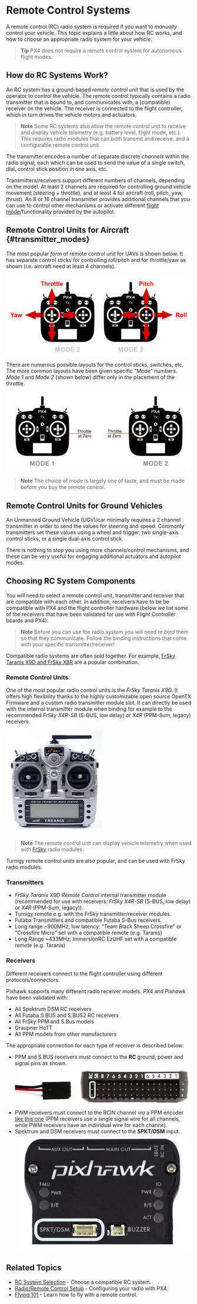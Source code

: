 # Remote Control Systems

A remote control (RC) radio system is required if you want to *manually* control your vehicle. This topic explains a little about how RC works, and how to choose an appropriate radio system for your vehicle. 

> **Tip** PX4 does not require a remote control system for autonomous flight modes.

## How do RC Systems Work?

An RC system has a ground-based *remote control unit* that is used by the operator to control the vehicle. The remote control typically contains a radio transmitter that is bound to, and communicates with, a (compatible) receiver on the vehicle. The receiver is connected to the flight controller, which in turn drives the vehicle motors and actuators.

<!-- image showing the different parts here would be nice -->

> **Note** Some RC systems also allow the remote control unit to receive and display vehicle telemetry (e.g. battery level, flight mode, etc.). This requires radio modules that can both transmit and receive, and a configurable remote control unit.

The transmitter encodes a number of separate discrete *channels* within the radio signal, each which can be used to send the value of a single switch, dial, control stick position in one axis, etc.

Transmitters/receivers support different numbers of channels, depending on the model. At least 2 channels are required for controlling ground vehicle movement (steering + throttle), and at least 4 for aircraft (roll, pitch, yaw, thrust). An 8 or 16 channel transmitter provides additional channels that you can use to control other mechanisms or activate different [flight mode](../flight_modes/README.md)/functionality provided by the autopilot. 


## Remote Control Units for Aircraft {#transmitter_modes}

The most popular *form* of remote control unit for UAVs is shown below. It has separate control sticks for controlling roll/pitch and for throttle/yaw as shown (i.e. aircraft need at least 4 channels). 

![RC Basic Commands](../../images/rc_basic_commands.png)

There are numerous possible layouts for the control sticks, switches, etc. The more common layouts have been given specific "Mode" numbers. *Mode 1* and *Mode 2* (shown below) differ only in the placement of the throttle. 

![Mode1-Mode2](../../images/mode1_mode2.png)

> **Note** The choice of mode is largely one of taste, and must be made before you buy the remote control.
  

## Remote Control Units for Ground Vehicles

An Unmanned Ground Vehicle (UGV)/car minimally requires a 2 channel transmitter in order to send the values for steering and speed. Commonly transmitters set these values using a wheel and trigger, two single-axis control sticks, or a single dual-axis control stick.

There is nothing to stop you using more channels/control mechanisms, and these can be very useful for engaging additional actuators and autopilot modes.


## Choosing RC System Components

You will need to select a remote control unit, transmitter and receiver that are compatible with each other. In addition, receivers have to be be compatible with PX4 and the flight controller hardware (below we list some of the receivers that have been validated for use with Flight Controller boards and PX4).

> **Note** Before you can use the radio system you will need to *bind* them so that they communicate. Follow the binding instructions that come with your specific transmitter/receiver!

Compatible radio systems are often sold together. For example, [FrSky Taranis X9D and FrSky X8R](https://hobbyking.com/en_us/frsky-2-4ghz-accst-taranis-x9d-plus-and-x8r-combo-digital-telemetry-radio-system-mode-2.html?___store=en_us) are a popular combination.


### Remote Control Units

One of the most popular radio control units is the *FrSky Taranis X9D*. It offers high flexibility thanks to the highly customizable open source OpenTX Firmware and a custom radio transmitter module slot. It can directly be used with the internal transmitter module when binding for example to the recommended *FrSky X4R-SB* (S-BUS, low delay) or *X4R* (PPM-Sum, legacy) receivers.

![Taranis X9D Transmitter](../../images/frsky_taranis_x9d_transmitter.jpg)

> **Note** The remote control unit can display vehicle telemetry when used with [FrSky](../peripherals/frsky_telemetry.md) radio modules. 

Turnigy remote control units are also popular, and can be used with FrSky radio modules.

### Transmitters

* *FrSky Taranis X9D Remote Control* internal transmitter module (recommended for use with receivers: *FrSky X4R-SB* (S-BUS, low delay) or *X4R* (PPM-Sum, legacy)).
* Turnigy remote e.g. with the FrSky transmitter/receiver modules.
* Futaba Transmitters and compatible Futaba S-Bus receivers.
* Long range ~900MHz, low latency: "Team Black Sheep Crossfire" or "Crossfire Micro" set with a compatible remote (e.g. Taranis)
* Long Range ~433MHz: ImmersionRC EzUHF set with a compatible remote (e.g. Taranis)


### Receivers

Different receivers connect to the flight controller using different protocols/connectors. 

Pixhawk supports many different radio receiver models. *PX4* and *Pixhawk* have been validated with:

- All Spektrum DSM RC receivers
- All Futaba S.BUS and S.BUS2 RC receivers
- All FrSky PPM and S.Bus models
- Graupner HoTT
- All PPM models from other manufacturers

The appropriate connection for each type of receiver is described below:

- PPM and S.BUS receivers must connect to the **RC** ground, power and signal pins as shown.
  ![Pixhawk - Radio port for PPM/S.BUS receivers](../../images/pixhawk_3dr_receiver_ppm_sbus.jpg)
- PWM receivers must connect to the RCIN channel *via* a PPM encoder 
  [like this one](http://www.getfpv.com/radios/radio-accessories/holybro-ppm-encoder-module.html) (PPM receivers use a single signal wire for all channels, while PWM receivers have an individual wire for each channe).
- Spektrum and DSM receivers must connect to the **SPKT/DSM** input.
  ![Pixhawk - Radio port for Spektrum receivers](../../images/pixhawk_3dr_receiver_spektrum.jpg)

## Related Topics

* [RC System Selection](../getting_started/rc_transmitter_receiver.md) - Choose a compatible RC system.
* [Radio/Remote Control Setup](../config/radio.md) - Configuring your radio with PX4.
* [Flying 101](../flying/basic_flying.md) - Learn how to fly with a remote control. 